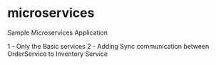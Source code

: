 # microservices
Sample Microservices Application

1 - Only the Basic services
2 - Adding Sync communication between OrderService to Inventory Service
